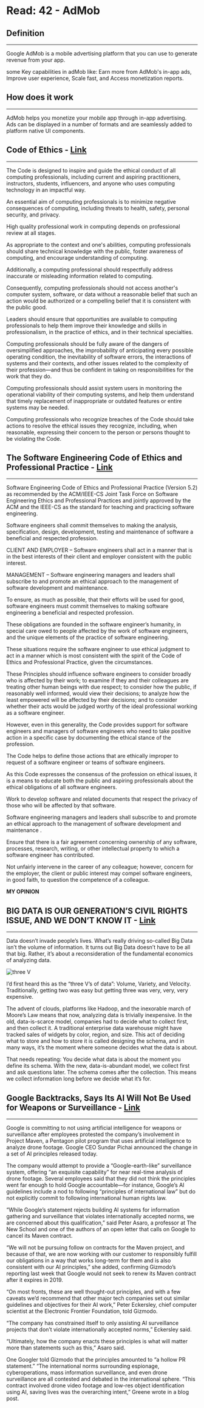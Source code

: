 # Read: 42 - AdMob

## Definition

---
Google AdMob is a mobile advertising platform that you can use to generate revenue from your app.

some Key capabilities in adMob like: Earn more from AdMob's in-app ads, Improve user experience, Scale fast, and Access monetization reports.

## How does it work

---
AdMob helps you monetize your mobile app through in-app advertising. Ads can be displayed in a number of formats and are seamlessly added to platform native UI components.

## Code of Ethics - [Link](https://www.acm.org/code-of-ethics)

---
The Code is designed to inspire and guide the ethical conduct of all computing professionals, including current and aspiring practitioners, instructors, students, influencers, and anyone who uses computing technology in an impactful way.

An essential aim of computing professionals is to minimize negative consequences of computing, including threats to health, safety, personal security, and privacy.

High quality professional work in computing depends on professional review at all stages.

As appropriate to the context and one's abilities, computing professionals should share technical knowledge with the public, foster awareness of computing, and encourage understanding of computing.

Additionally, a computing professional should respectfully address inaccurate or misleading information related to computing.

Consequently, computing professionals should not access another's computer system, software, or data without a reasonable belief that such an action would be authorized or a compelling belief that it is consistent with the public good.

Leaders should ensure that opportunities are available to computing professionals to help them improve their knowledge and skills in professionalism, in the practice of ethics, and in their technical specialties.

Computing professionals should be fully aware of the dangers of oversimplified approaches, the improbability of anticipating every possible operating condition, the inevitability of software errors, the interactions of systems and their contexts, and other issues related to the complexity of their profession—and thus be confident in taking on responsibilities for the work that they do.

Computing professionals should assist system users in monitoring the operational viability of their computing systems, and help them understand that timely replacement of inappropriate or outdated features or entire systems may be needed.

Computing professionals who recognize breaches of the Code should take actions to resolve the ethical issues they recognize, including, when reasonable, expressing their concern to the person or persons thought to be violating the Code.

## The Software Engineering Code of Ethics and Professional Practice - [Link](https://ethics.acm.org/code-of-ethics/software-engineering-code/)

---
Software Engineering Code of Ethics and Professional Practice (Version 5.2) as recommended by the ACM/IEEE-CS Joint Task Force on Software Engineering Ethics and Professional Practices and jointly approved by the ACM and the IEEE-CS as the standard for teaching and practicing software engineering.

Software engineers shall commit themselves to making the analysis, specification, design, development, testing and maintenance of software a beneficial and respected profession.

CLIENT AND EMPLOYER – Software engineers shall act in a manner that is in the best interests of their client and employer consistent with the public interest.

MANAGEMENT – Software engineering managers and leaders shall subscribe to and promote an ethical approach to the management of software development and maintenance.

To ensure, as much as possible, that their efforts will be used for good, software engineers must commit themselves to making software engineering a beneficial and respected profession.

These obligations are founded in the software engineer’s humanity, in special care owed to people affected by the work of software engineers, and the unique elements of the practice of software engineering.

These situations require the software engineer to use ethical judgment to act in a manner which is most consistent with the spirit of the Code of Ethics and Professional Practice, given the circumstances.

These Principles should influence software engineers to consider broadly who is affected by their work; to examine if they and their colleagues are treating other human beings with due respect; to consider how the public, if reasonably well informed, would view their decisions; to analyze how the least empowered will be affected by their decisions; and to consider whether their acts would be judged worthy of the ideal professional working as a software engineer.

However, even in this generality, the Code provides support for software engineers and managers of software engineers who need to take positive action in a specific case by documenting the ethical stance of the profession.

The Code helps to define those actions that are ethically improper to request of a software engineer or teams of software engineers.

As this Code expresses the consensus of the profession on ethical issues, it is a means to educate both the public and aspiring professionals about the ethical obligations of all software engineers.

Work to develop software and related documents that respect the privacy of those who will be affected by that software.

Software engineering managers and leaders shall subscribe to and promote an ethical approach to the management of software development and maintenance .

Ensure that there is a fair agreement concerning ownership of any software, processes, research, writing, or other intellectual property to which a software engineer has contributed.

Not unfairly intervene in the career of any colleague; however, concern for the employer, the client or public interest may compel software engineers, in good faith, to question the competence of a colleague.

**MY OPINION**


## BIG DATA IS OUR GENERATION’S CIVIL RIGHTS ISSUE, AND WE DON’T KNOW IT - [Link](http://solveforinteresting.com/big-data-is-our-generations-civil-rights-issue-and-we-dont-know-it/)

---

Data doesn’t invade people’s lives. What’s really driving so-called Big Data isn’t the volume of information. It turns out Big Data doesn’t have to be all that big. Rather, it’s about a reconsideration of the fundamental economics of analyzing data.

![three V](http://solveforinteresting.com/wp-content/uploads/2012/07/big-data-triangle.png)

I’d first heard this as the “three V’s of data”: Volume, Variety, and Velocity. Traditionally, getting two was easy but getting three was very, very, very expensive.

The advent of clouds, platforms like Hadoop, and the inexorable march of Moore’s Law means that now, analyzing data is trivially inexpensive. In the old, data-is-scarce model, companies had to decide what to collect first, and then collect it. A traditional enterprise data warehouse might have tracked sales of widgets by color, region, and size. This act of deciding what to store and how to store it is called designing the schema, and in many ways, it’s the moment where someone decides what the data is about.

That needs repeating:
You decide what data is about the moment you define its schema. With the new, data-is-abundant model, we collect first and ask questions later. The schema comes after the collection. This means we collect information long before we decide what it’s for.

##  Google Backtracks, Says Its AI Will Not Be Used for Weapons or Surveillance - [Link](https://gizmodo.com/in-reversal-google-says-its-ai-will-not-be-used-for-we-1826649327)

---

Google is committing to not using artificial intelligence for weapons or surveillance after employees protested the company’s involvement in Project Maven, a Pentagon pilot program that uses artificial intelligence to analyze drone footage. Google CEO Sundar Pichai announced the change in a set of AI principles released today.

The company would attempt to provide a “Google-earth-like” surveillance system, offering “an exquisite capability” for near real-time analysis of drone footage. Several employees said that they did not think the principles went far enough to hold Google accountable—for instance, Google’s AI guidelines include a nod to following “principles of international law” but do not explicitly commit to following international human rights law. 

“While Google’s statement rejects building AI systems for information gathering and surveillance that violates internationally accepted norms, we are concerned about this qualification,” said Peter Asaro, a professor at The New School and one of the authors of an open letter that calls on Google to cancel its Maven contract. 

“We will not be pursuing follow on contracts for the Maven project, and because of that, we are now working with our customer to responsibly fulfill our obligations in a way that works long-term for them and is also consistent with our AI principles,” she added, confirming Gizmodo’s reporting last week that Google would not seek to renew its Maven contract after it expires in 2019. 

“On most fronts, these are well thought-out principles, and with a few caveats we’d recommend that other major tech companies set out similar guidelines and objectives for their AI work,” Peter Eckersley, chief computer scientist at the Electronic Frontier Foundation, told Gizmodo. 

“The company has constrained itself to only assisting AI surveillance projects that don’t violate internationally accepted norms,” Eckersley said. 

“Ultimately, how the company enacts these principles is what will matter more than statements such as this,” Asaro said. 

One Googler told Gizmodo that the principles amounted to “a hollow PR statement.” “The international norms surrounding espionage, cyberoperations, mass information surveillance, and even drone surveillance are all contested and debated in the international sphere. “This contract involved drone video footage and low-res object identification using AI, saving lives was the overarching intent,” Greene wrote in a blog post.